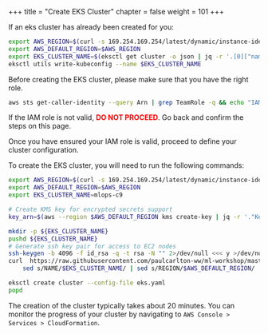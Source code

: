+++
title = "Create EKS Cluster"
chapter = false
weight = 101
+++

If an eks cluster has already been created for you:
```sh
export AWS_REGION=$(curl -s 169.254.169.254/latest/dynamic/instance-identity/document | jq -r '.region')
export AWS_DEFAULT_REGION=$AWS_REGION
export EKS_CLUSTER_NAME=$(eksctl get cluster -o json | jq -r '.[0]["name"]')
eksctl utils write-kubeconfig --name $EKS_CLUSTER_NAME
```

Before creating the EKS cluster, please make sure that you have the right role.

```sh
aws sts get-caller-identity --query Arn | grep TeamRole -q && echo "IAM role valid" || echo "IAM role NOT valid"
```

If the IAM role is not valid, <span style="color: red;">**DO NOT PROCEED**</span>. Go back and confirm the steps on this page.

Once you have ensured your IAM role is valid, proceed to define your cluster configuration.

To create the EKS cluster, you will need to run the following commands:

```sh
export AWS_REGION=$(curl -s 169.254.169.254/latest/dynamic/instance-identity/document | jq -r '.region')
export AWS_DEFAULT_REGION=$AWS_REGION
export EKS_CLUSTER_NAME=mlops-c9

# Create KMS key for encrypted secrets support
key_arn=$(aws --region $AWS_DEFAULT_REGION kms create-key | jq -r '."KeyMetadata"["Arn"]')

mkdir -p ${EKS_CLUSTER_NAME}
pushd ${EKS_CLUSTER_NAME}
# Generate ssh key pair for access to EC2 nodes
ssh-keygen -b 4096 -f id_rsa -q -t rsa -N "" 2>/dev/null <<< y >/dev/null
curl  https://raw.githubusercontent.com/paulcarlton-ww/ml-workshop/master/resources/eks-template.yaml | \
    sed s/NAME/$EKS_CLUSTER_NAME/ | sed s/REGION/$AWS_DEFAULT_REGION/ | sed s#KEY#$key_arn# > eks.yaml

eksctl create cluster --config-file eks.yaml
popd
```

The creation of the cluster typically takes about 20 minutes. You can monitor the progress of your cluster by navigating to `AWS Console > Services > CloudFormation`.

